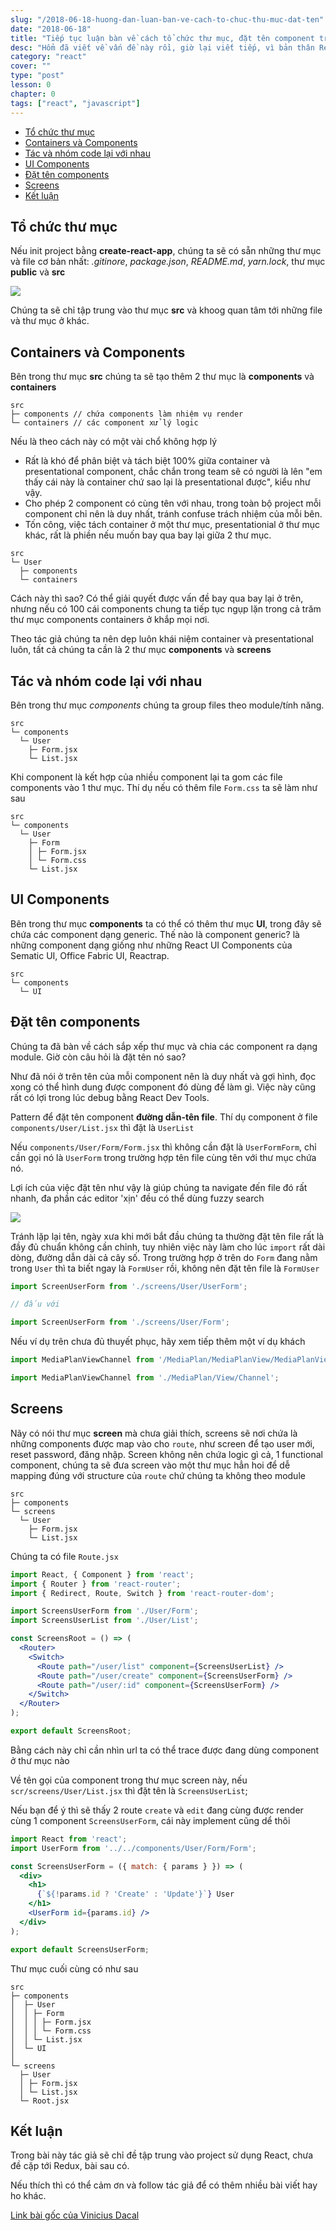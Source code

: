 ```yaml
---
slug: "/2018-06-18-huong-dan-luan-ban-ve-cach-to-chuc-thu-muc-dat-ten"
date: "2018-06-18"
title: "Tiếp tục luận bàn về cách tổ chức thư mục, đặt tên component trong React"
desc: "Hổm đã viết về vấn đề này rồi, giờ lại viết tiếp, vì bản thân React cũng không ra bất cứ rule nào về việc này, bạn tự do tổ chức sao mà mình thấy hợp lý, bài trước là của tác giả đó thấy vậy là hay, bài này thì tác giả thích tổ chức thế này"
category: "react"
cover: ""
type: "post"
lesson: 0
chapter: 0
tags: ["react", "javascript"]
---
```


<!-- TOC -->

- [Tổ chức thư mục](#tổ-chức-thư-mục)
- [Containers và Components](#containers-và-components)
- [Tác và nhóm code lại với nhau](#tác-và-nhóm-code-lại-với-nhau)
- [UI Components](#ui-components)
- [Đặt tên components](#đặt-tên-components)
- [Screens](#screens)
- [Kết luận](#kết-luận)

<!-- /TOC -->

## Tổ chức thư mục

Nếu init project bằng **create-react-app**, chúng ta sẽ có sẵn những thư mục và file cơ bản nhất: *.gitinore*, *package.json*, *README.md*, *yarn.lock*, thư mục **public** và **src**

![](https://cdn-images-1.medium.com/max/1600/1*eXN1LlNnuZmosJ7n7EsJ-Q.png)

Chúng ta sẽ chỉ tập trung vào thư mục **src** và khoog quan tâm tới những file và thư mục ở khác.

## Containers và Components

Bên trong thư mục **src** chúng ta sẽ tạo thêm 2 thư mục là **components** và **containers**

```
src
├─ components // chứa components làm nhiệm vụ render 
└─ containers // các component xử lý logic
```

Nếu là theo cách này có một vài chổ không hợp lý

- Rất là khó để phân biệt và tách biệt 100% giữa container và presentational component, chắc chắn trong team sẽ có người là lên "em thấy cái này là container chứ sao lại là presentational được", kiểu như vậy.
- Cho phép 2 component có cùng tên với nhau, trong toàn bộ project mỗi component chỉ nên là duy nhất, tránh confuse trách nhiệm của mỗi bên.
- Tốn công, việc tách container ở một thư mục, presentationial ở thư mục khác, rất là phiền nếu muốn bay qua bay lại giữa 2 thư mục.

```
src
└─ User
  ├─ components
  └─ containers
```

Cách này thì sao? Có thể giải quyết được vấn đề bay qua bay lại ở trên, nhưng nếu có 100 cái components chung ta tiếp tục ngụp lặn trong cả trăm thư mục components containers ở khắp mọi nơi.

Theo tác giả chúng ta nên dẹp luôn khái niệm container và presentational luôn, tất cả chúng ta cần là 2 thư mục **components** và **screens**

## Tác và nhóm code lại với nhau

Bên trong thư mục *components* chúng ta group files theo module/tính năng.

```
src
└─ components
  └─ User
    ├─ Form.jsx
    └─ List.jsx
```

Khi component là kết hợp của nhiều component lại ta gom các file components vào 1 thư mục. Thí dụ nếu có thêm file `Form.css` ta sẽ làm như sau

```
src
└─ components
  └─ User
    ├─ Form
    │ ├─ Form.jsx
    │ └─ Form.css
    └─ List.jsx
```

## UI Components

Bên trong thư mục **components** ta có thể có thêm thư mục **UI**, trong đây sẽ chứa các component dạng generic. Thế nào là component generic? là những component dạng giống như những React UI Components của Sematic UI, Office Fabric UI, Reactrap.

```
src
└─ components
  └─ UI
```

## Đặt tên components

Chúng ta đã bàn về cách sắp xếp thư mục và chia các component ra dạng module. Giờ còn câu hỏi là đặt tên nó sao?

Như đã nói ở trên tên của mỗi component nên là duy nhất và gợi hình, đọc xong có thể hình dung được component đó dùng để làm gì. Việc này cũng rất có lợi trong lúc debug bằng React Dev Tools.

Pattern để đặt tên component **đường dẫn-tên file**. Thí dụ component ở file `components/User/List.jsx` thì đặt là `UserList`

Nếu `components/User/Form/Form.jsx` thì không cần đặt là `UserFormForm`, chỉ cần gọi nó là `UserForm` trong trường hợp tên file cùng tên với thư mục chứa nó.

Lợi ích của việc đặt tên như vậy là giúp chúng ta navigate đến file đó rất nhanh, đa phần các editor 'xịn' đều có thể dùng fuzzy search

![](https://cdn-images-1.medium.com/max/1600/1*vZO9Ci9a_lrfi2yTP9OiMA.png)

Tránh lặp lại tên, ngày xưa khi mới bắt đầu chúng ta thường đặt tên file rất là đầy đủ chuẩn không cần chỉnh, tuy nhiên việc này làm cho lúc `import` rất dài dòng, đường dẫn dài cả cây số. Trong trường hợp ở trên do `Form` đang nằm trong `User` thì ta biết ngay là `FormUser` rồi, không nên đặt tên file là `FormUser`

```jsx
import ScreenUserForm from './screens/User/UserForm';

// đấu với

import ScreenUserForm from './screens/User/Form';
```

Nếu ví dụ trên chưa đủ thuyết phục, hãy xem tiếp thêm một ví dụ khách

```jsx
import MediaPlanViewChannel from '/MediaPlan/MediaPlanView/MediaPlanViewChannel.jsx';

import MediaPlanViewChannel from './MediaPlan/View/Channel';
```

## Screens

Nãy có nói thư mục **screen** mà chưa giải thích, screens sẽ nơi chứa là những components được map vào cho `route`, như screen để tạo user mới, reset password, đăng nhập. Screen không nên chứa logic gì cả, 1 functional component, chúng ta sẽ đưa screen vào một thư mục hẳn hoi để dễ mapping đúng với structure của `route` chứ chúng ta không theo module

```
src
├─ components 
└─ screens
  └─ User
    ├─ Form.jsx
    └─ List.jsx
```

Chúng ta có file `Route.jsx`

```jsx
import React, { Component } from 'react';
import { Router } from 'react-router';
import { Redirect, Route, Switch } from 'react-router-dom';

import ScreensUserForm from './User/Form';
import ScreensUserList from './User/List';

const ScreensRoot = () => (
  <Router>
    <Switch>
      <Route path="/user/list" component={ScreensUserList} />
      <Route path="/user/create" component={ScreensUserForm} />
      <Route path="/user/:id" component={ScreensUserForm} />
    </Switch>
  </Router>
);

export default ScreensRoot;
```

Bằng cách này chỉ cần nhìn url ta có thể trace được đang dùng component ở thư mục nào

Về tên gọi của component trong thư mục screen này,
nếu `scr/screens/User/List.jsx` thì đặt tên là `ScreensUserList`;

Nếu bạn để ý thì sẽ thấy 2 route `create` và `edit` đang cùng được render cùng 1 component `ScreensUserForm`, cái này implement cũng dể thôi

```jsx
import React from 'react';
import UserForm from '../../components/User/Form/Form';

const ScreensUserForm = ({ match: { params } }) => (
  <div>
    <h1>
      {`${!params.id ? 'Create' : 'Update'}`} User
    </h1>
    <UserForm id={params.id} />
  </div>
);

export default ScreensUserForm;
```

Thư mục cuối cùng có như sau

```
src
├─ components 
│  ├─ User
│  │ ├─ Form
│  │ │ ├─ Form.jsx
│  │ │ └─ Form.css
│  │ └─ List.jsx
│  └─ UI 
│
└─ screens
  ├─ User
  │ ├─ Form.jsx
  │ └─ List.jsx
  └─ Root.jsx
```

## Kết luận

Trong bài này tác giả sẽ chỉ đề tập trung vào project sử dụng React, chưa đề cặp tới Redux, bài sau có.

Nếu thích thì có thể cảm ơn và follow tác giả để có thêm nhiều bài viết hay ho khác.

[Link bài gốc của Vinicius Dacal](https://hackernoon.com/structuring-projects-and-naming-components-in-react-1261b6e18d76)
